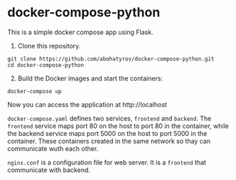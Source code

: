 # docker-compose-python

This is a simple docker compose app using Flask.

1. Clone this repository.
```
git clone https://github.com/abohatyrov/docker-compose-python.git
cd docker-compose-python
```

2. Build the Docker images and start the containers:
```
docker-compose up
```
Now you can access the application at http://localhost

`docker-compose.yaml` defines two services, `frontend` and `backend`. The `frontend` service maps port 80 on the host to port 80 in the container, while the backend service maps port 5000 on the host to port 5000 in the container. These containers created in the same network so thay can communicate wuth each other.

`nginx.conf` is a configuration file for web server. It is a `frontend` that communicate with backend.
